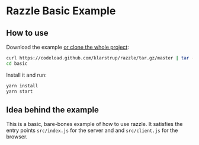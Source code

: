 # Razzle Basic Example

## How to use

Download the example [or clone the whole project](https://github.com/klarstrup/razzle.git):

```bash
curl https://codeload.github.com/klarstrup/razzle/tar.gz/master | tar -xz --strip=2 razzle-master/examples/basic
cd basic
```

Install it and run:

```bash
yarn install
yarn start
```

## Idea behind the example

This is a basic, bare-bones example of how to use razzle. It satisfies the entry points
`src/index.js` for the server and and `src/client.js` for the browser.
